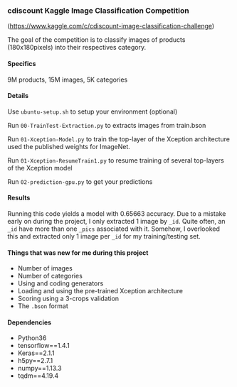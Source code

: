### cdiscount Kaggle Image Classification Competition
(https://www.kaggle.com/c/cdiscount-image-classification-challenge)

The goal of the competition is to classify images of products (180x180pixels) into their respectives category. 

#### Specifics
9M products, 15M images, 5K categories

#### Details
Use `ubuntu-setup.sh` to setup your environment (optional)

Run `00-TrainTest-Extraction.py` to extracts images from train.bson

Run `01-Xception-Model.py` to train the top-layer of the Xception architecture used the published weights for ImageNet.

Run `01-Xception-ResumeTrain1.py` to resume training of several top-layers of the Xception model

Run `02-prediction-gpu.py` to get your predictions

#### Results
Running this code yields a model with 0.65663 accuracy. Due to a mistake early on during the project, I only extracted 1 image by `_id`. Quite often, an `_id` have more than one `_pics` associated with it. Somehow, I overlooked this and extracted only 1 image per `_id` for my training/testing set.

#### Things that was new for me during this project
* Number of images
* Number of categories
* Using and coding generators
* Loading and using the pre-trained Xception architecture
* Scoring using a 3-crops validation
* The `.bson` format

#### Dependencies
* Python36
* tensorflow==1.4.1
* Keras==2.1.1
* h5py==2.7.1
* numpy==1.13.3
* tqdm==4.19.4


